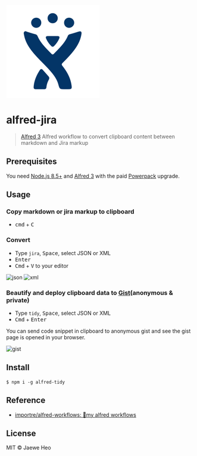 ![icon](icon.png)

# alfred-jira

> [Alfred 3](https://www.alfredapp.com) Alfred workflow to convert
> clipboard content between markdown and Jira markup


## Prerequisites

You need [Node.js 8.5+](https://nodejs.org) and
[Alfred 3](https://www.alfredapp.com) with the paid
[Powerpack](https://www.alfredapp.com/powerpack/) upgrade.


## Usage

### Copy markdown or jira markup to clipboard

- <kbd>cmd</kbd> + <kbd>C</kbd>


### Convert

- Type `jira`, <kbd>Space</kbd>, select JSON or XML
- <kbd>Enter</kbd>
- <kbd>Cmd</kbd> + <kbd>V</kbd> to your editor

<img width="607" alt="json" src="https://cloud.githubusercontent.com/assets/1744446/16941092/fa874e36-4dc8-11e6-8226-7e1cc0b20351.png">
<img width="607" alt="xml" src="https://cloud.githubusercontent.com/assets/1744446/16941091/fa855932-4dc8-11e6-8f40-a7aec38c5764.png">


### Beautify and deploy clipboard data to [Gist](https://gist.github.com/)(anonymous & private)

- Type `tidy`, <kbd>Space</kbd>, select JSON or XML
- <kbd>Cmd</kbd> + <kbd>Enter</kbd>

You can send code snippet in clipboard to anonymous gist and see the gist page is opened in your browser.

![gist](https://cloud.githubusercontent.com/assets/1744446/16941324/5b7784d0-4dca-11e6-8d23-99a76df89c61.png)


## Install

```
$ npm i -g alfred-tidy
```


## Reference

- [importre/alfred-workflows: 🔧my alfred workflows](https://goo.gl/GOFxDC)


## License

MIT © Jaewe Heo